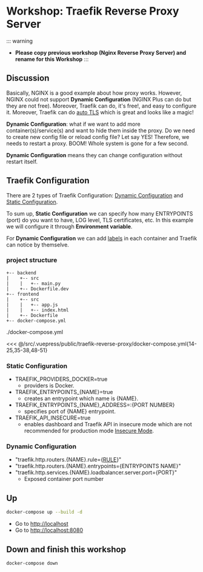 # Workshop: Traefik Reverse Proxy Server

::: warning
- **Please copy previous workshop (Nginx Reverse Proxy Server) and rename for this Workshop**
:::

## Discussion

Basically, NGINX is a good example about how proxy works. However, NGINX could not support **Dynamic Configuration** (NGINX Plus can do but they are not free). Moreover, Traefik can do, it's free!, and easy to configure it. Moreover, Traefik can do [auto TLS](https://doc.traefik.io/traefik/https/overview/) which is great and looks like a magic!

**Dynamic Configuration**: what if we want to add more container(s)/service(s) and want to hide them inside the proxy. Do we need to create new config file or reload config file? Let say YES! Therefore, we needs to restart a proxy. BOOM! Whole system is gone for a few second.

**Dynamic Configuration** means they can change configuration without restart itself.

## Traefik Configuration

There are 2 types of Traefik Configuration: [Dynamic Configuration](https://doc.traefik.io/traefik/getting-started/configuration-overview/#the-dynamic-configuration) and [Static Configuration](https://doc.traefik.io/traefik/getting-started/configuration-overview/#the-static-configuration).

To sum up, **Static Configuration** we can specify how many ENTRYPOINTS (port) do you want to have, LOG level, TLS certificates, etc. In this example we will configure it through **Environment variable**.

For **Dynamic Configuration** we can add [labels](https://docs.docker.com/config/labels-custom-metadata/) in each container and Traefik can notice by themselve.

### project structure
```
+-- backend
|    +-- src 
|    |   +-- main.py
|    +-- Dockerfile.dev
+-- frontend
|    +-- src 
|    |   +-- app.js
|    |   +-- index.html
|    +-- Dockerfile 
+-- docker-compose.yml
```

./docker-compose.yml

<<< @/src/.vuepress/public/traefik-reverse-proxy/docker-compose.yml{14-25,35-38,48-51}

### Static Configuration

- TRAEFIK_PROVIDERS_DOCKER=true
  - providers is Docker.
- TRAEFIK_ENTRYPOINTS_{NAME}=true
  - creates an entrypoint which name is {NAME}.
- TRAEFIK_ENTRYPOINTS_{NAME}_ADDRESS=:{PORT NUMBER}
  - specifies port of {NAME} entrypoint.
- TRAEFIK_API_INSECURE=true
  - enables dashboard and Traefik API in insecure mode which are not recommended for production mode [Insecure Mode](https://doc.traefik.io/traefik/operations/dashboard/#insecure-mode).

### Dynamic Configuration

- "traefik.http.routers.{NAME}.rule={[RULE](https://doc.traefik.io/traefik/routing/routers/#rule)}"
- "traefik.http.routers.{NAME}.entrypoints={ENTRYPOINTS NAME}"
- "traefik.http.services.{NAME}.loadbalancer.server.port={PORT}"
  - Exposed container port number


## Up

```sh
docker-compose up --build -d
```

- Go to [http://localhost](http://localhost)
- Go to [http://localhost:8080](http://localhost:8080)


## Down and finish this workshop

```sh
docker-compose down
```


